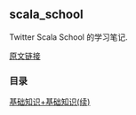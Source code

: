 ## scala_school

Twitter Scala School 的学习笔记.

 [原文链接](http://twitter.github.io/scala_school/zh_cn/) 

### 目录

[基础知识+基础知识(续)](./基础.md)


